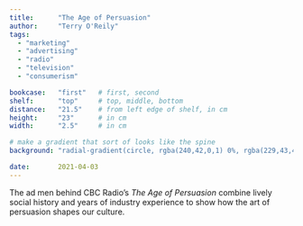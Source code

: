 ```yaml
---
title: 		"The Age of Persuasion"
author: 	"Terry O'Reily"
tags:
  - "marketing"
  - "advertising"
  - "radio"
  - "television"
  - "consumerism"

bookcase: 	"first"   # first, second
shelf: 		"top"     # top, middle, bottom
distance: 	"21.5"    # from left edge of shelf, in cm
height:		"23"      # in cm
width:		"2.5"     # in cm

# make a gradient that sort of looks like the spine
background: "radial-gradient(circle, rgba(240,42,0,1) 0%, rgba(229,43,4,1) 30%, rgba(213,45,9,0) 35%, rgba(198,47,14,0) 100%), linear-gradient(90deg, white 2px, transparent 2px), linear-gradient(-90deg, white 2px, transparent 2px), linear-gradient(0deg, white 2px, transparent 2px), linear-gradient(180deg, white 2px, transparent 2px), rgb(61,61,61)"

date: 		2021-04-03
---
```


The ad men behind CBC Radio’s *The Age of Persuasion* combine lively social history and years of industry experience to show how the art of persuasion shapes our culture.
